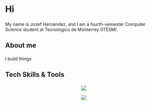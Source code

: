 <h1 align="left">Hi</h1>

###

<p align="left">My name is Jozef Hernández, and I am a fourth-semester Computer Science student at Tecnológico de Monterrey (ITESM).</p>

###

<h2 align="left">About me</h2>

###

<p align="left">I build things</p>

###

<h2 align="left">Tech Skills & Tools</h2>

###

<p align="center">
  <a href="https://skillicons.dev">
    <img src="https://skillicons.dev/icons?i=js,html,css,react,vite,nodejs,supabase,mysql,py,cpp,cs,swift,lua,matlab,git" />
  </a>
</p>

<p align="center">
  <a href="https://skillicons.dev">
    <img src="https://skillicons.dev/icons?i=neovim,figma" />
  </a>
</p>

###
